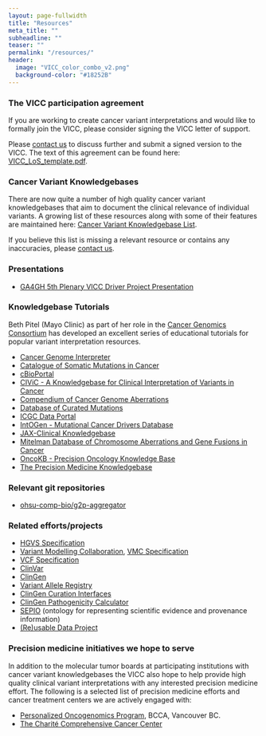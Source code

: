 ```yaml
---
layout: page-fullwidth
title: "Resources"
meta_title: ""
subheadline: ""
teaser: ""
permalink: "/resources/"
header:
  image: "VICC_color_combo_v2.png"
  background-color: "#18252B"
---
```


### The VICC participation agreement
If you are working to create cancer variant interpretations and would like to formally join the VICC, please consider signing the VICC letter of support. 

Please [contact us](/members/) to discuss further and submit a signed version to the VICC. The text of this agreement can be found here: [VICC_LoS_template.pdf](/assets/docs/VICC_LoS_template.pdf).

### Cancer Variant Knowledgebases
There are now quite a number of high quality cancer variant knowledgebases that aim to document the clinical relevance of individual variants. A growing list of these resources along with some of their features are maintained here: [Cancer Variant Knowledgebase List](https://docs.google.com/spreadsheets/d/1a_SLGdB3zCI3xWbws2S1ZvVOsk2gDYlUkpZjd2HdHBo/pubhtml). 

If you believe this list is missing a relevant resource or contains any inaccuracies, please [contact us](/members/).

### Presentations
* [GA4GH 5th Plenary VICC Driver Project Presentation](/assets/docs/VICC_GA4GH_5thPlenary.pdf)

### Knowledgebase Tutorials
Beth Pitel (Mayo Clinic) as part of her role in the [Cancer Genomics Consortium](https://www.cancergenomics.org) has developed an excellent series of educational tutorials for popular variant interpretation resources. 
* [Cancer Genome Interpreter](/assets/docs/tutorials/CGI.pdf) 
* [Catalogue of Somatic Mutations in Cancer](/assets/docs/tutorials/COSMIC.pdf)
* [cBioPortal](/assets/docs/tutorials/cBioPortal.pdf)
* [CIViC - A Knowledgebase for Clinical Interpretation of Variants in Cancer](/assets/docs/tutorials/CIViC.pdf)
* [Compendium of Cancer Genome Aberrations](/assets/docs/tutorials/CCGA.pdf)
* [Database of Curated Mutations](/assets/docs/tutorials/DoCM.pdf)
* [ICGC Data Portal](/assets/docs/tutorials/ICGC.pdf)
* [IntOGen - Mutational Cancer Drivers Database](/assets/docs/tutorials/IntOGen.pdf)
* [JAX-Clinical Knowledgebase](/assets/docs/tutorials/JAX_CKB.pdf)
* [Mitelman Database of Chromosome Aberrations and Gene Fusions in Cancer](/assets/docs/tutorials/Mitelman.pdf)
* [OncoKB - Precision Oncology Knowledge Base](/assets/docs/tutorials/OncoKB.pdf)
* [The Precision Medicine Knowledgebase](/assets/docs/tutorials/PMKB.pdf)

### Relevant git repositories
* [ohsu-comp-bio/g2p-aggregator](https://github.com/ohsu-comp-bio/g2p-aggregator)

### Related efforts/projects
* [HGVS Specification](http://varnomen.hgvs.org/)
* [Variant Modelling Collaboration](https://github.com/ga4gh/vmc), [VMC Specification](http://bit.ly/vmc-spec)
* [VCF Specification](http://samtools.github.io/hts-specs/)
* [ClinVar](https://www.ncbi.nlm.nih.gov/clinvar/)
* [ClinGen](https://www.clinicalgenome.org/)
* [Variant Allele Registry](http://reg.clinicalgenome.org/)
* [ClinGen Curation Interfaces](https://curation.clinicalgenome.org/)
* [ClinGen Pathogenicity Calculator](http://calculator.clinicalgenome.org/)
* [SEPIO](https://github.com/monarch-initiative/SEPIO-ontology) (ontology for representing scientific evidence and provenance information)
* [(Re)usable Data Project](http://reusabledata.org/)

### Precision medicine initiatives we hope to serve
In addition to the molecular tumor boards at participating institutions with cancer variant knowledgebases the VICC also hope to help provide high quality clinical variant interpretations with any interested precision medicine effort. The following is a selected list of precision medicine efforts and cancer treatment centers we are actively engaged with:
* [Personalized Oncogenomics Program](http://www.personalizedoncogenomics.org/), BCCA, Vancouver BC.
* [The Charité Comprehensive Cancer Center](https://www.charite.de/)

